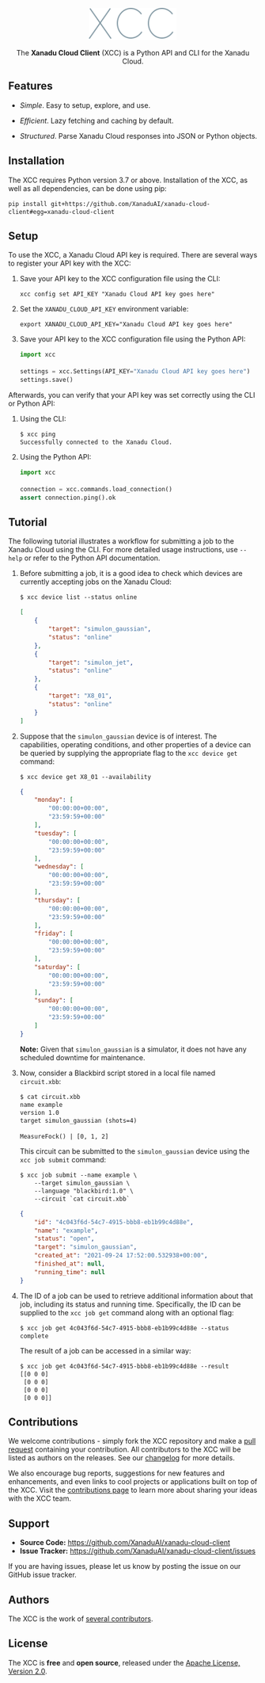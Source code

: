 <p align="center">
  <img height=65 alt="XCC" src="docs/_static/xcc_title.svg">
</p>

<p align="center">
  The <b>Xanadu Cloud Client</b> (XCC) is a Python API and CLI for the Xanadu Cloud.
</p>

## Features

- *Simple*. Easy to setup, explore, and use.

- *Efficient*. Lazy fetching and caching by default.

- *Structured*. Parse Xanadu Cloud responses into JSON or Python objects.

## Installation

The XCC requires Python version 3.7 or above. Installation of the XCC, as well
as all dependencies, can be done using pip:

```console
pip install git+https://github.com/XanaduAI/xanadu-cloud-client#egg=xanadu-cloud-client
```

## Setup

To use the XCC, a Xanadu Cloud API key is required. There are several ways to
register your API key with the XCC:

1. Save your API key to the XCC configuration file using the CLI:
    ```console
    xcc config set API_KEY "Xanadu Cloud API key goes here"
    ```

2. Set the `XANADU_CLOUD_API_KEY` environment variable:
    ```console
    export XANADU_CLOUD_API_KEY="Xanadu Cloud API key goes here"
    ```

3. Save your API key to the XCC configuration file using the Python API:
    ```python
    import xcc

    settings = xcc.Settings(API_KEY="Xanadu Cloud API key goes here")
    settings.save()
    ```

Afterwards, you can verify that your API key was set correctly using the CLI or Python API:

1. Using the CLI:
    ```console
    $ xcc ping
    Successfully connected to the Xanadu Cloud.
    ```

2. Using the Python API:
    ```python
    import xcc

    connection = xcc.commands.load_connection()
    assert connection.ping().ok
    ```

## Tutorial

The following tutorial illustrates a workflow for submitting a job to the Xanadu
Cloud using the CLI. For more detailed usage instructions, use `--help` or refer
to the Python API documentation.

1.  Before submitting a job, it is a good idea to check which devices are
    currently accepting jobs on the Xanadu Cloud:

    ```console
    $ xcc device list --status online
    ```
    ```json
    [
        {
            "target": "simulon_gaussian",
            "status": "online"
        },
        {
            "target": "simulon_jet",
            "status": "online"
        },
        {
            "target": "X8_01",
            "status": "online"
        }
    ]
    ```

2.  Suppose that the `simulon_gaussian` device is of interest. The capabilities,
    operating conditions, and other properties of a device can be queried by
    supplying the appropriate flag to the `xcc device get` command:

    ```console
    $ xcc device get X8_01 --availability
    ```
    ```json
    {
        "monday": [
            "00:00:00+00:00",
            "23:59:59+00:00"
        ],
        "tuesday": [
            "00:00:00+00:00",
            "23:59:59+00:00"
        ],
        "wednesday": [
            "00:00:00+00:00",
            "23:59:59+00:00"
        ],
        "thursday": [
            "00:00:00+00:00",
            "23:59:59+00:00"
        ],
        "friday": [
            "00:00:00+00:00",
            "23:59:59+00:00"
        ],
        "saturday": [
            "00:00:00+00:00",
            "23:59:59+00:00"
        ],
        "sunday": [
            "00:00:00+00:00",
            "23:59:59+00:00"
        ]
    }
    ```

    **Note:** Given that `simulon_gaussian` is a simulator, it does not have
    any scheduled downtime for maintenance.

3.  Now, consider a Blackbird script stored in a local file named `circuit.xbb`:

    ```console
    $ cat circuit.xbb
    name example
    version 1.0
    target simulon_gaussian (shots=4)

    MeasureFock() | [0, 1, 2]
    ```

    This circuit can be submitted to the `simulon_gaussian` device using the
    `xcc job submit` command:

    ```console
    $ xcc job submit --name example \
        --target simulon_gaussian \
        --language "blackbird:1.0" \
        --circuit `cat circuit.xbb`
    ```
    ```json
    {
        "id": "4c043f6d-54c7-4915-bbb8-eb1b99c4d88e",
        "name": "example",
        "status": "open",
        "target": "simulon_gaussian",
        "created_at": "2021-09-24 17:52:00.532938+00:00",
        "finished_at": null,
        "running_time": null
    }
    ```

4.  The ID of a job can be used to retrieve additional information about that
    job, including its status and running time. Specifically, the ID can be
    supplied to the `xcc job get` command along with an optional flag:

    ```console
    $ xcc job get 4c043f6d-54c7-4915-bbb8-eb1b99c4d88e --status
    complete
    ```

    The result of a job can be accessed in a similar way:

    ```console
    $ xcc job get 4c043f6d-54c7-4915-bbb8-eb1b99c4d88e --result
    [[0 0 0]
     [0 0 0]
     [0 0 0]
     [0 0 0]]
    ```
## Contributions

We welcome contributions - simply fork the XCC repository and make a [pull
request](https://help.github.com/articles/about-pull-requests/) containing your
contribution. All contributors to the XCC will be listed as authors on the
releases. See our [changelog](.github/CHANGELOG.md) for more details.

We also encourage bug reports, suggestions for new features and enhancements,
and even links to cool projects or applications built on top of the XCC. Visit
the [contributions page](.github/CONTRIBUTING.md) to learn more about sharing
your ideas with the XCC team.

## Support

- **Source Code:** https://github.com/XanaduAI/xanadu-cloud-client
- **Issue Tracker:** https://github.com/XanaduAI/xanadu-cloud-client/issues

If you are having issues, please let us know by posting the issue on our GitHub
issue tracker.

## Authors

The XCC is the work of [several contributors](https://github.com/XanaduAI/xir/graphs/contributors).

## License

The XCC is **free** and **open source**, released under the
[Apache License, Version 2.0](https://www.apache.org/licenses/LICENSE-2.0).
